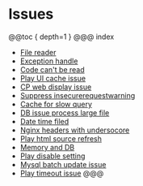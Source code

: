 # Issues
@@toc { depth=1 }
@@@ index

* [File reader](filereader/index.md)
* [Exception handle](exceptionhandle/index.md)
* [Code can't be read](codeStyle/inde.md)
* [Play UI cache issue](playui/index.md)
* [CP web display issue](uidisplay/index.md)
* [Suppress insecurerequestwarning](warningmessage/index.md)
* [Cache for slow query](cacheforslowquery/index.md)
* [DB issue process large file](dbsavefail/index.md)
* [Date time filed](datefield/index.md)
* [Nginx headers with undersocore](nginxHeaders/index.md)
* [Play html source refresh](playhtmlrefresh/index.md)
* [Memory and DB](memAndDB/index.md)
* [Play disable setting](playdisablesetting/index.md)
* [Mysql batch update issue](mysqlBatchIssue/index.md)
* [Play timeout issue](playTimeoutIssue/index.md)
@@@